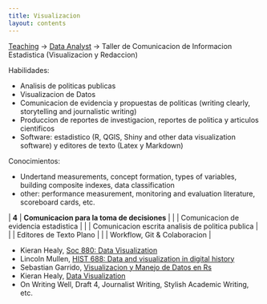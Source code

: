 ```yaml
---
title: Visualizacion
layout: contents
---
```


[Teaching](../teaching.md) &rarr; [Data Analyst](../analyst.md) &rarr; Taller de Comunicacion de Informacion Estadistica (Visualizacion y Redaccion)

Habilidades:
- Analisis de politicas publicas
- Visualizacion de Datos
- Comunicacion de evidencia y propuestas de politicas (writing clearly, storytelling and journalistic writing)
- Produccion de reportes de investigacion, reportes de politica y articulos cientificos
- Software: estadistico (R, QGIS, Shiny and other data visualization software) y editores de texto (Latex y Markdown)

Conocimientos:
- Undertand measurements, concept formation, types of variables, building composite indexes, data classification
- other: performance measurement, monitoring and evaluation literature, scoreboard cards, etc.

| **4**   | **Comunicacion para la toma de decisiones**  |
|         | Comunicacion de evidencia estadistica   |
|         | Comunicacion escrita analisis de politica publica  |
|         | Editores de Texto Plano  |
|         | Workflow, Git & Colaboracion  |

- Kieran Healy, [Soc 880: Data Visualization](http://socviz.github.io/soc880/)
- Lincoln Mullen, [HIST 688: Data and visualization in digital history](http://lincolnmullen.com/courses/data-dh.2016/)
- Sebastian Garrido, [Visualizacion y Manejo de Datos en Rs](http://segasi.com.mx/cursos/vis_man_datos/)
- Kieran Healy, [Data Visualization](https://www.amazon.com/Data-Visualization-Introduction-Kieran-Healy/dp/0691181624)
- On Writing Well, Draft 4, Journalist Writing, Stylish Academic Writing, etc.
